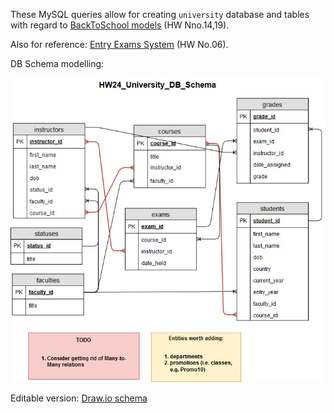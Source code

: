 These MySQL queries allow for creating `university` database and tables with regard to [BackToSchool models](https://github.com/olenalo/HW/tree/4ce5c3d832983ce953535e563ecad768d4432af6/HW_19_IO/src/BackToSchool/models) (HW Nno.14,19). 

Also for reference: [Entry Exams System](https://github.com/olenalo/HW/tree/5ec5da5a859e4005b002a388d1a23b3d067d9cdd/HW_06_Entry%20Exams%2C%20Tower%20of%20Hanoi%2C%20Clocks/EntryExamsSystem/src/com/company) (HW No.06).

DB Schema modelling: 

![Schema](media/HW24_University_DB_Schema.jpg)

Editable version: [Draw.io schema](https://www.draw.io/#G1LahKoBsn8t3SkdzTJJRNGqKZmLlZ6oj-)
